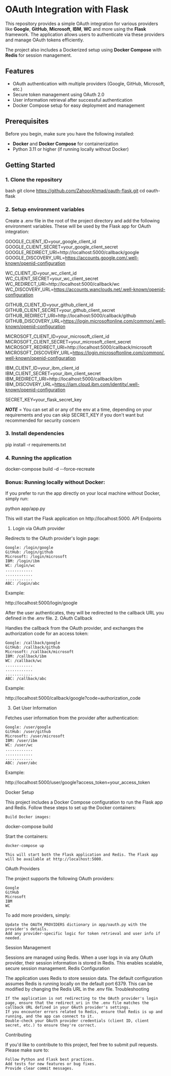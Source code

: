 # OAuth Integration with Flask

This repository provides a simple OAuth integration for various providers like **Google**, **GitHub**, **Microsoft**, **IBM**, **WC** and more using the **Flask** framework. The application allows users to authenticate via these providers and manage OAuth tokens efficiently.

The project also includes a Dockerized setup using **Docker Compose** with **Redis** for session management.

## Features

- OAuth authentication with multiple providers (Google, GitHub, Microsoft, etc.)
- Secure token management using OAuth 2.0
- User information retrieval after successful authentication
- Docker Compose setup for easy deployment and management

## Prerequisites

Before you begin, make sure you have the following installed:

- **Docker** and **Docker Compose** for containerization
- Python 3.11 or higher (if running locally without Docker)

## Getting Started

### 1. Clone the repository

bash
git clone https://github.com/ZahoorAhmad/oauth-flask.git
cd oauth-flask


### 2. Setup environment variables

Create a .env file in the root of the project directory and add the following environment variables. These will be used by the Flask app for OAuth integration:

GOOGLE_CLIENT_ID=your_google_client_id
GOOGLE_CLIENT_SECRET=your_google_client_secret
GOOGLE_REDIRECT_URI=http://localhost:5000/callback/google
GOOGLE_DISCOVERY_URL=https://accounts.google.com/.well-known/openid-configuration

WC_CLIENT_ID=your_wc_client_id
WC_CLIENT_SECRET=your_wc_client_secret
WC_REDIRECT_URI=http://localhost:5000/callback/wc
WC_DISCOVERY_URL=https://accounts.wanclouds.net/.well-known/openid-configuration


GITHUB_CLIENT_ID=your_github_client_id
GITHUB_CLIENT_SECRET=your_github_client_secret
GITHUB_REDIRECT_URI=http://localhost:5000/callback/github
GITHUB_DISCOVERY_URL=https://login.microsoftonline.com/common/.well-known/openid-configuration


MICROSOFT_CLIENT_ID=your_microsoft_client_id
MICROSOFT_CLIENT_SECRET=your_microsoft_client_secret
MICROSOFT_REDIRECT_URI=http://localhost:5000/callback/microsoft
MICROSOFT_DISCOVERY_URL=https://login.microsoftonline.com/common/.well-known/openid-configuration

IBM_CLIENT_ID=your_ibm_client_id
IBM_CLIENT_SECRET=your_ibm_client_secret
IBM_REDIRECT_URI=http://localhost:5000/callback/ibm
IBM_DISCOVERY_URL=https://iam.cloud.ibm.com/identity/.well-known/openid-configuration

SECRET_KEY=your_flask_secret_key

***NOTE*** = You can set all or any of the env at a time, depending on your requirements and you can skip SECRET_KEY if you don't want but recommended for security concern

### 3. Install dependencies

pip install -r requirements.txt


### 4. Running the application

docker-compose build -d --force-recreate


### Bonus: Running locally without Docker:

If you prefer to run the app directly on your local machine without Docker, simply run:

python app/app.py



This will start the Flask application on http://localhost:5000.
API Endpoints
1. Login via OAuth provider

Redirects to the OAuth provider's login page:

    Google: /login/google
    GitHub: /login/github
    Microsoft: /login/microsoft
    IBM: /login/ibm
    WC: /login/wc
    ............
    ............
    ............
    ABC: /login/abc

Example:

http://localhost:5000/login/google

After the user authenticates, they will be redirected to the callback URL you defined in the .env file.
2. OAuth Callback

Handles the callback from the OAuth provider, and exchanges the authorization code for an access token:

    Google: /callback/google
    GitHub: /callback/github
    Microsoft: /callback/microsoft
    IBM: /callback/ibm
    WC: /callback/wc
    ............
    ............
    ............
    ABC: /callback/abc

Example:

http://localhost:5000/callback/google?code=authorization_code

3. Get User Information

Fetches user information from the provider after authentication:

    Google: /user/google
    GitHub: /user/github
    Microsoft: /user/microsoft
    IBM: /user/ibm
    WC: /user/wc
    ............
    ............
    ............
    ABC: /user/abc


Example:

http://localhost:5000/user/google?access_token=your_access_token

Docker Setup

This project includes a Docker Compose configuration to run the Flask app and Redis. Follow these steps to set up the Docker containers:

    Build Docker images:

docker-compose build

Start the containers:

    docker-compose up

    This will start both the Flask application and Redis. The Flask app will be available at http://localhost:5000.

OAuth Providers

The project supports the following OAuth providers:

    Google
    GitHub
    Microsoft
    IBM
    WC

To add more providers, simply:

    Update the OAUTH_PROVIDERS dictionary in app/oauth.py with the provider's details.
    Add any provider-specific logic for token retrieval and user info if needed.

Session Management

Sessions are managed using Redis. When a user logs in via any OAuth provider, their session information is stored in Redis. This enables scalable, secure session management.
Redis Configuration

The application uses Redis to store session data. The default configuration assumes Redis is running locally on the default port 6379. This can be modified by changing the Redis URL in the .env file.
Troubleshooting

    If the application is not redirecting to the OAuth provider's login page, ensure that the redirect_uri in the .env file matches the callback URL defined in your OAuth provider's settings.
    If you encounter errors related to Redis, ensure that Redis is up and running, and the app can connect to it.
    Double-check your OAuth provider credentials (client ID, client secret, etc.) to ensure they're correct.

Contributing

If you'd like to contribute to this project, feel free to submit pull requests. Please make sure to:

    Follow Python and Flask best practices.
    Add tests for new features or bug fixes.
    Provide clear commit messages.
